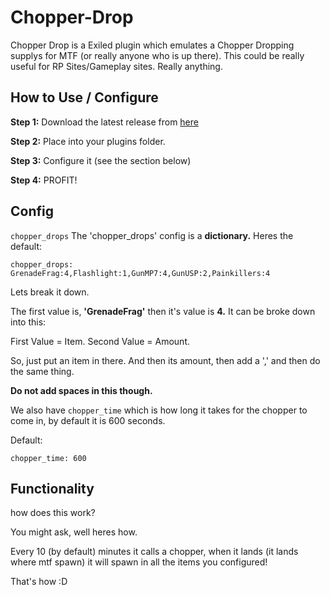 # Chopper-Drop
Chopper Drop is a Exiled plugin which emulates a Chopper Dropping supplys for MTF (or really anyone who is up there). This could be really useful for RP Sites/Gameplay sites. Really anything.

## How to Use / Configure
**Step 1:** Download the latest release from [here](https://github.com/KadeDev/Chopper-Drop/releases/latest)

**Step 2:** Place into your plugins folder.

**Step 3:** Configure it (see the section below)

**Step 4:** PROFIT!

## Config
`chopper_drops`
The 'chopper_drops' config is a **dictionary.**
Heres the default:

`chopper_drops: GrenadeFrag:4,Flashlight:1,GunMP7:4,GunUSP:2,Painkillers:4`

Lets break it down.

The first value is, **'GrenadeFrag'** then it's value is **4.** It can be broke down into this:

First Value = Item. Second Value = Amount.

So, just put an item in there. And then its amount, then add a ',' and then do the same thing.

**Do not add spaces in this though.**

We also have `chopper_time` which is how long it takes for the chopper to come in, by default it is 600 seconds.

Default:

`chopper_time: 600`

## Functionality
how does this work?

You might ask, well heres how.

Every 10 (by default) minutes it calls a chopper, when it lands (it lands where mtf spawn) it will spawn in all the items you configured!

That's how :D
